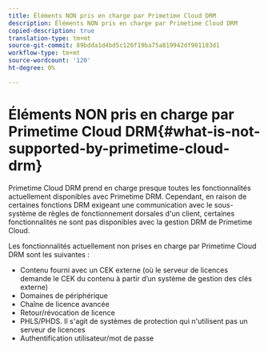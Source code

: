 ```yaml
---
title: Éléments NON pris en charge par Primetime Cloud DRM
description: Éléments NON pris en charge par Primetime Cloud DRM
copied-description: true
translation-type: tm+mt
source-git-commit: 89bdda1d4bd5c126f19ba75a819942df901183d1
workflow-type: tm+mt
source-wordcount: '120'
ht-degree: 0%

---
```



# Éléments NON pris en charge par Primetime Cloud DRM{#what-is-not-supported-by-primetime-cloud-drm}

Primetime Cloud DRM prend en charge presque toutes les fonctionnalités actuellement disponibles avec Primetime DRM. Cependant, en raison de certaines fonctions DRM exigeant une communication avec le sous-système de règles de fonctionnement dorsales d&#39;un client, certaines fonctionnalités ne sont pas disponibles avec la gestion DRM de Primetime Cloud.

Les fonctionnalités actuellement non prises en charge par Primetime Cloud DRM sont les suivantes :

* Contenu fourni avec un CEK externe (où le serveur de licences demande le CEK du contenu à partir d’un système de gestion des clés externe)
* Domaines de périphérique
* Chaîne de licence avancée
* Retour/révocation de licence
* PHLS/PHDS. Il s&#39;agit de systèmes de protection qui n&#39;utilisent pas un serveur de licences
* Authentification utilisateur/mot de passe

